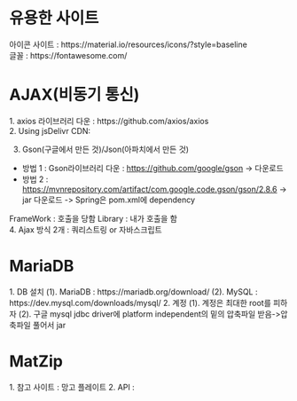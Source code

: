 <h1>유용한 사이트</h1>
아이콘 사이트 : https://material.io/resources/icons/?style=baseline<br>
글꼴 : https://fontawesome.com/

<h1>AJAX(비동기 통신)</h1>
1. axios 라이브러리 다운 : https://github.com/axios/axios<br>
2. Using jsDelivr CDN: <script src="https://cdn.jsdelivr.net/npm/axios/dist/axios.min.js"></script>

3. Gson(구글에서 만든 것)/Json(아파치에서 만든 것)
- 방법 1 : Gson라이브러리 다운 : https://github.com/google/gson -> 다운로드
- 방법 2 : https://mvnrepository.com/artifact/com.google.code.gson/gson/2.8.6 -> jar 다운로드
-> Spring은 pom.xml에 dependency

FrameWork : 호출을 당함
Library : 내가 호출을 함
<br>
4.  Ajax 방식 2개 : 쿼리스트링 or 자바스크립트 

<h1>MariaDB</h1>
1. DB 설치
  (1). MariaDB : https://mariadb.org/download/
  (2). MySQL : https://dev.mysql.com/downloads/mysql/
2. 계정
  (1). 계정은 최대한 root를 피하자
  (2). 구글 mysql jdbc driver에 platform independent의 밑의 압축파일 받음->압축파일 풀어서 jar


<h1>MatZip</h1>
1. 참고 사이트 : 망고 플레이트
2. API : 
